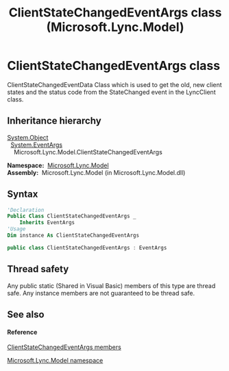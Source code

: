 ﻿---
title: ClientStateChangedEventArgs class (Microsoft.Lync.Model)
TOCTitle: ClientStateChangedEventArgs class
ms:assetid: T:Microsoft.Lync.Model.ClientStateChangedEventArgs_DI_3_UC_OCS14MrefLyncWPF
ms:mtpsurl: https://msdn.microsoft.com/en-us/library/microsoft.lync.model.clientstatechangedeventargs_di_3_uc_ocs14mreflyncwpf(v=office.15)
ms:contentKeyID: 48601546
ms.date: 07/28/2014
mtps_version: v=office.15
f1_keywords:
- Microsoft.Lync.Model.ClientStateChangedEventArgs
dev_langs:
- CSharp
- JScript
- VB
- other
---

# ClientStateChangedEventArgs class

ClientStateChangedEventData Class which is used to get the old, new client states and the status code from the StateChanged event in the LyncClient class.

## Inheritance hierarchy

[System.Object](http://msdn2.microsoft.com/en-us/library/e5kfa45b)  
  [System.EventArgs](http://msdn2.microsoft.com/en-us/library/118wxtk3)  
    Microsoft.Lync.Model.ClientStateChangedEventArgs  

**Namespace:**  [Microsoft.Lync.Model](microsoft-lync-model-namespace_2.md)  
**Assembly:**  Microsoft.Lync.Model (in Microsoft.Lync.Model.dll)

## Syntax

``` vb
'Declaration
Public Class ClientStateChangedEventArgs _
    Inherits EventArgs
'Usage
Dim instance As ClientStateChangedEventArgs
```

``` csharp
public class ClientStateChangedEventArgs : EventArgs
```

## Thread safety

Any public static (Shared in Visual Basic) members of this type are thread safe. Any instance members are not guaranteed to be thread safe.

## See also

#### Reference

[ClientStateChangedEventArgs members](clientstatechangedeventargs-members-microsoft-lync-model_2.md)

[Microsoft.Lync.Model namespace](microsoft-lync-model-namespace_2.md)

